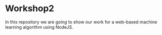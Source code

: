 # Workshop2
In this repository we are going to show our work for a web-based machine learning algorithm using NodeJS.
